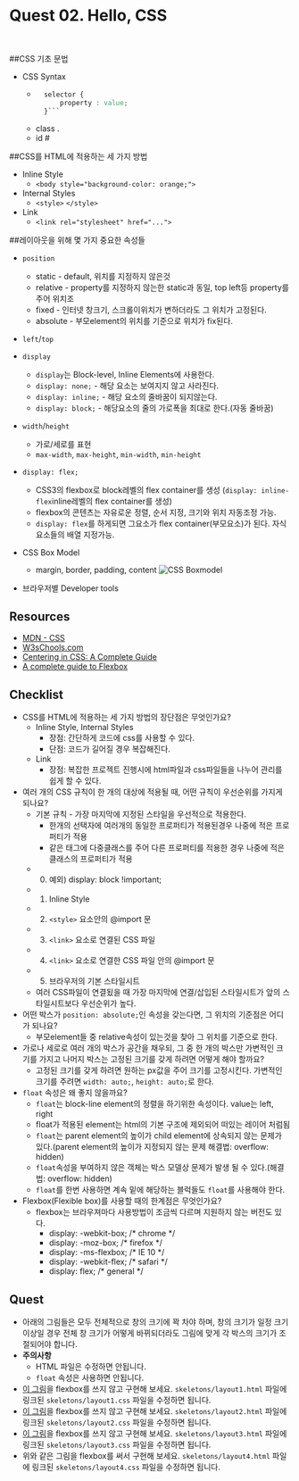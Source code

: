 # Quest 02. Hello, CSS
<br>

##CSS 기초 문법
* CSS Syntax
	* ```CSS
		selector { 
			property : value;
		}```
	* class .
	* id #

##CSS를 HTML에 적용하는 세 가지 방법
* Inline Style 
  * `<body style="background-color: orange;">`
* Internal Styles 
  * `<style>` `</style>` 
* Link 
  * `<link rel="stylesheet" href="...">`

##레이아웃을 위해 몇 가지 중요한 속성들
  * `position`
    * static - default, 위치를 지정하지 않은것
    * relative - property를 지정하지 않는한 static과 동일, top left등 property를 주어 위치조
    * fixed - 인터넷 창크기, 스크롤이위치가 변하더라도 그 위치가 고정된다.
    * absolute - 부모element의 위치를 기준으로 위치가 fix된다. 
  * `left`/`top`
  * `display`
	  * `display`는 Block-level, Inline Elements에 사용한다.
	  * `display: none;` - 해당 요소는 보여지지 않고 사라진다.
	  * `display: inline;` - 해당 요소의 줄바꿈이 되지않는다.
      * `display: block;` - 해당요소의 줄의 가로폭을 최대로 한다.(자동 줄바꿈)
      
  * `width`/`height`
	  * 가로/세로를 표현
	  * `max-width`, `max-height`, `min-width`, `min-height`
  * `display: flex;`
	  * CSS3의 flexbox로 block레벨의 flex container를 생성 (`display: inline-flex`inline레벨의 flex container를 생성)
	  * flexbox의 콘텐츠는 자유로운 정렬, 순서 지정, 크기와 위치 자동조정 가능.
      * `display: flex`를 하게되면 그요소가 flex container(부모요소)가 된다. 자식요소들의 배열 지정가능.

  * CSS Box Model
	  * margin, border, padding, content
![CSS Boxmodel](http://postfiles3.naver.net/20151113_2/kyuchang90_1447406426196U5jn8_PNG/%BD%BA%C5%A9%B8%B0%BC%A6_2015-11-13_%BF%C0%C8%C4_6.19.20.png?type=w2)

* 브라우저별 Developer tools

## Resources
* [MDN - CSS](https://developer.mozilla.org/ko/docs/Web/CSS)
* [W3sChools.com](http://www.w3schools.com/css/default.asp)
* [Centering in CSS: A Complete Guide](https://css-tricks.com/centering-css-complete-guide/)
* [A complete guide to Flexbox](https://css-tricks.com/snippets/css/a-guide-to-flexbox/)

## Checklist
* CSS를 HTML에 적용하는 세 가지 방법의 장단점은 무엇인가요?
	* Inline Style, Internal Styles
		* 장점: 간단하게 코드에 css를 사용할 수 있다.
		* 단점: 코드가 길어질 경우 복잡해진다. 
 	* Link 
	 	* 장점: 복잡한 프로젝트 진행시에 html파일과 css파일들을 나누어 관리를 쉽게 할 수 있다.
* 여러 개의 CSS 규칙이 한 개의 대상에 적용될 때, 어떤 규칙이 우선순위를 가지게 되나요?
	* 기본 규칙 - 가장 마지막에 지정된 스타일을 우선적으로 적용한다.
		* 한개의 선택자에 여러개의 동일한 프로퍼티가 적용된경우 나중에 적은 프로퍼티가 적용
		* 같은 태그에 다중클래스를 주어 다른 프로퍼티를 적용한 경우 나중에 적은 클래스의 프로퍼티가  적용
    * 0. 예외) display: block !important;
    * 1. Inline Style
    * 2. `<style>` 요소안의 @import 문
    * 3. `<link>` 요소로 연결된 CSS 파일
    * 4. `<link>` 요소로 연결한 CSS 파일 안의 @import 문
    * 5. 브라우저의 기본 스타일시트
    * 여러 CSS파일이 연결됬을 때 가장 마지막에 연결/삽입된 스타일시트가 앞의 스타일시트보다 우선순위가 높다.
* 어떤 박스가 `position: absolute;`인 속성을 갖는다면, 그 위치의 기준점은 어디가 되나요?
	* 부모element들 중 relative속성이 있는것을 찾아 그 위치를 기준으로 한다.
* 가로나 세로로 여러 개의 박스가 공간을 채우되, 그 중 한 개의 박스만 가변적인 크기를 가지고 나머지 박스는 고정된 크기를 갖게 하려면 어떻게 해야 할까요?
	* 고정된 크기를 갖게 하려면 원하는 px값을 주어 크기를 고정시킨다. 가변적인 크기를 주려면 `width: auto;`, `height: auto;`로 한다. 
* `float` 속성은 왜 좋지 않을까요?
	* `float`는 block-line element의 정렬을 하기위한 속성이다. value는 left, right
    * float가 적용된 element는 html의 기본 구조에 제외되어 떠있는 레이어 처럼됨
	* `float`는 parent element의 높이가 child element에 상속되지 않는 문제가 있다.(parent element의 높이가 지정되지 않는 문제 해결법: overflow: hidden)
    * `float`속성을 부여하지 않은 객체는 박스 모델상 문제가 발생 될 수 있다.(해결법: overflow: hidden)
    * `float`를 한번 사용하면 계속 밑에 해당하는 블럭들도 `float`를 사용해야 한다.
* Flexbox(Flexible box)를 사용할 때의 한계점은 무엇인가요?
    * flexbox는 브라우져마다 사용방법이 조금씩 다르며 지원하지 않는 버전도 있다.
        * display: -webkit-box;  /* chrome */
        * display: -moz-box;   /* firefox */
        * display: -ms-flexbox;   /* IE 10 */
        * display: -webkit-flex;   /* safari */
        * display: flex;   /* general */


## Quest
* 아래의 그림들은 모두 전체적으로 창의 크기에 꽉 차야 하며, 창의 크기가 일정 크기 이상일 경우 전체 창 크기가 어떻게 바뀌되더라도 그림에 맞게 각 박스의 크기가 조절되어야 합니다.
* **주의사항**
  * HTML 파일은 수정하면 안됩니다.
  * `float` 속성은 사용하면 안됩니다.
* [이 그림](layout1.png)을 flexbox를 쓰지 않고 구현해 보세요. `skeletons/layout1.html` 파일에 링크된 `skeletons/layout1.css` 파일을 수정하면 됩니다.
* [이 그림](layout2.png)을 flexbox를 쓰지 않고 구현해 보세요. `skeletons/layout2.html` 파일에 링크된 `skeletons/layout2.css` 파일을 수정하면 됩니다.
* [이 그림](layout3.png)을 flexbox를 쓰지 않고 구현해 보세요. `skeletons/layout3.html` 파일에 링크된 `skeletons/layout3.css` 파일을 수정하면 됩니다.
* 위와 같은 그림을 flexbox를 써서 구현해 보세요. `skeletons/layout4.html` 파일에 링크된 `skeletons/layout4.css` 파일을 수정하면 됩니다.
